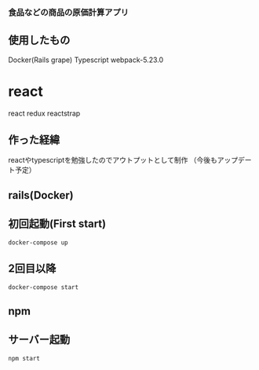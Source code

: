 ### 食品などの商品の原価計算アプリ
## 使用したもの
Docker(Rails grape)
Typescript
webpack-5.23.0
# react
react
redux
reactstrap
## 作った経緯
reactやtypescriptを勉強したのでアウトプットとして制作
（今後もアップデート予定）
## rails(Docker)
## 初回起動(First start)
`docker-compose up`
## 2回目以降
`docker-compose start`

## npm
## サーバー起動
`npm start`
